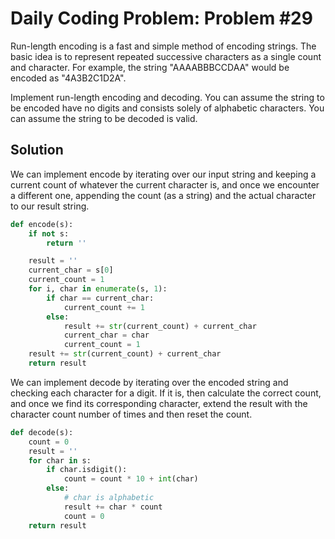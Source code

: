 # Daily Coding Problem: Problem #29

Run-length encoding is a fast and simple method of encoding strings. The basic idea is to represent repeated successive characters as a single count and character. For example, the string "AAAABBBCCDAA" would be encoded as "4A3B2C1D2A".

Implement run-length encoding and decoding. You can assume the string to be encoded have no digits and consists solely of alphabetic characters. You can assume the string to be decoded is valid.

## Solution

We can implement encode by iterating over our input string and keeping a current count of whatever the current character is, and once we encounter a different one, appending the count (as a string) and the actual character to our result string.

```python
def encode(s):
    if not s:
        return ''

    result = ''
    current_char = s[0]
    current_count = 1
    for i, char in enumerate(s, 1):
        if char == current_char:
            current_count += 1
        else:
            result += str(current_count) + current_char
            current_char = char
            current_count = 1
    result += str(current_count) + current_char
    return result
```

We can implement decode by iterating over the encoded string and checking each character for a digit. If it is, then calculate the correct count, and once we find its corresponding character, extend the result with the character count number of times and then reset the count.

```python
def decode(s):
    count = 0
    result = ''
    for char in s:
        if char.isdigit():
            count = count * 10 + int(char)
        else:
            # char is alphabetic
            result += char * count
            count = 0
    return result
```
